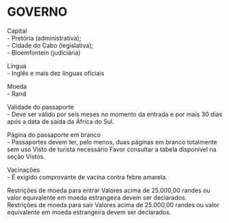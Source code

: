 # GOVERNO

Capital\
\- Pretória (administrativa);\
\- Cidade do Cabo (legislativa);\
\- Bloemfontein (judiciária)

Língua\
\- Inglês e mais dez línguas oficiais

Moeda\
\- Rand

Validade do passaporte\
\- Deve ser válido por seis meses no momento da entrada e por mais 30 dias após a data de saída da África do Sul.

Página do passaporte em branco\
\- Passaportes devem ter, pelo menos, duas páginas em branco totalmente sem uso
Visto de turista necessário	Favor consultar a tabela disponível na seção Vistos.

Vacinações\
\- É exigido comprovante de vacina contra febre amarela.

Restrições de moeda para entrar	Valores acima de 25.000,00 randes ou valor equivalente em moeda estrangeira devem ser declarados.\
Restrições de moeda para sair	Valores acima de 25.000,00 randes ou valor equivalente em moeda estrangeira devem ser declarados.
